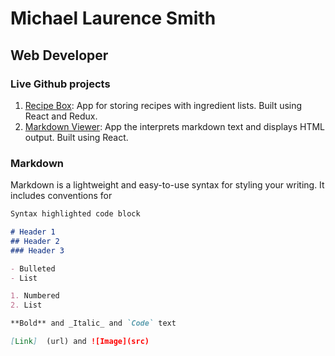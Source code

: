 # Michael Laurence Smith
## Web Developer

### Live Github projects

1. [Recipe Box](https://michaellsmith.github.io/recipeBox/): App for storing recipes with ingredient lists. Built using React and Redux.
2. [Markdown Viewer](): App the interprets markdown text and displays HTML output. Built using React.









### Markdown

Markdown is a lightweight and easy-to-use syntax for styling your writing. It includes conventions for

```markdown
Syntax highlighted code block

# Header 1
## Header 2
### Header 3

- Bulleted
- List

1. Numbered
2. List

**Bold** and _Italic_ and `Code` text

[Link]  (url) and ![Image](src)
```

